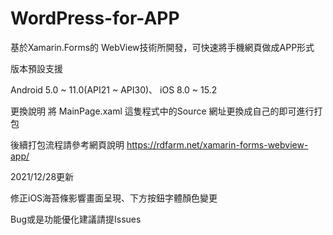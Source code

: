 # WordPress-for-APP
基於Xamarin.Forms的 WebView技術所開發，可快速將手機網頁做成APP形式

版本預設支援

Android 5.0 ~ 11.0(API21 ~ API30)、
iOS 8.0 ~ 15.2

更換說明
將 MainPage.xaml 這隻程式中的Source 網址更換成自己的即可進行打包

後續打包流程請參考網頁說明 
https://rdfarm.net/xamarin-forms-webview-app/


2021/12/28更新

修正iOS海苔條影響畫面呈現、下方按鈕字體顏色變更

Bug或是功能優化建議請提Issues
